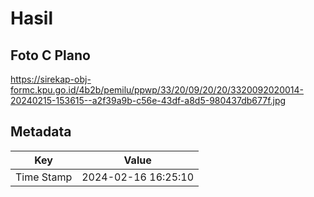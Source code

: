# Hasil

## Foto C Plano

https://sirekap-obj-formc.kpu.go.id/4b2b/pemilu/ppwp/33/20/09/20/20/3320092020014-20240215-153615--a2f39a9b-c56e-43df-a8d5-980437db677f.jpg


## Metadata

| Key        | Value               |
| ---------- | ------------------- |
| Time Stamp | 2024-02-16 16:25:10 |



